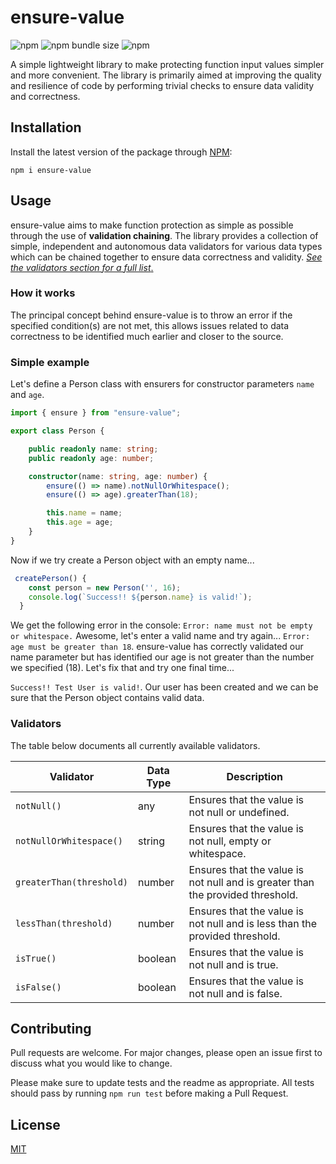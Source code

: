 # ensure-value
![npm](https://img.shields.io/npm/v/ensure-value)
![npm bundle size](https://img.shields.io/bundlephobia/minzip/ensure-value)
![npm](https://img.shields.io/npm/dt/ensure-value?label=total%20downloads)

A simple lightweight library to make protecting function input values simpler and more convenient. The library is primarily aimed at improving the quality and resilience of code by performing trivial checks to ensure data validity and correctness. 

## Installation

Install the latest version of the package through [NPM](https://www.npmjs.com/package/ensure-value):
```
npm i ensure-value
```

## Usage

ensure-value aims to make function protection as simple as possible through the use of **validation chaining**. The library provides a collection of simple, independent and autonomous data validators for various data types which can be chained together to ensure data correctness and validity. [_See the validators section for a full list_.](#Validators)

### How it works

The principal concept behind ensure-value is to throw an error if the specified condition(s) are not met, this allows issues related to data correctness to be identified much earlier and closer to the source.


### Simple example

Let's define a Person class with ensurers for constructor parameters `name` and `age`.
```ts
import { ensure } from "ensure-value";

export class Person {

    public readonly name: string;
    public readonly age: number;

    constructor(name: string, age: number) {
        ensure(() => name).notNullOrWhitespace();
        ensure(() => age).greaterThan(18);

        this.name = name;
        this.age = age;
    }
}
```

Now if we try create a Person object with an empty name...

```ts
 createPerson() {
    const person = new Person('', 16);
    console.log(`Success!! ${person.name} is valid!`);
  }
```

We get the following error in the console: `Error: name must not be empty or whitespace.` Awesome, let's enter a valid name and try again... `Error: age must be greater than 18`. ensure-value has correctly validated our name parameter but has identified our age is not greater than the number we specified (18). Let's fix that and try one final time...

`Success!! Test User is valid!`. Our user has been created and we can be sure that the Person object contains valid data.

### Validators

The table below documents all currently available validators.

Validator | Data Type | Description
--------- | --------- | -----------
`notNull()` | any | Ensures that the value is not null or undefined.
`notNullOrWhitespace()` | string | Ensures that the value is not null, empty or whitespace.
`greaterThan(threshold)` | number | Ensures that the value is not null and is greater than the provided threshold.
`lessThan(threshold)` | number | Ensures that the value is not null and is less than the provided threshold.
`isTrue()` | boolean | Ensures that the value is not null and is true.
`isFalse()` | boolean | Ensures that the value is not null and is false.

## Contributing
Pull requests are welcome. For major changes, please open an issue first to discuss what you would like to change.

Please make sure to update tests and the readme as appropriate. All tests should pass by running `npm run test` before making a Pull Request.

## License
[MIT](https://choosealicense.com/licenses/mit/)
